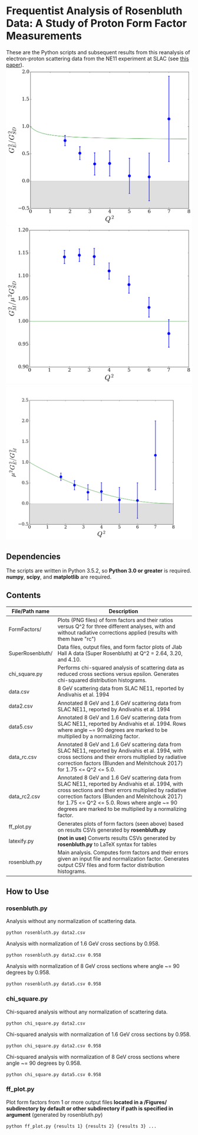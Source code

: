 # Frequentist Analysis of Rosenbluth Data: A Study of Proton Form Factor Measurements

These are the Python scripts and subsequent results from this reanalysis of electron-proton scattering data from the NE11 experiment at SLAC (see [this paper](https://doi.org/10.1103/PhysRevD.50.5491)).
![Ratio of electric proton form factor to standard dipole for 1.75 <= Q^2 <= 8.83](Figures/Form_Factors/ge-gd-unnorm1.6.png)
![Ratio of magnetic proton form factor to standard dipole for 1.75 <= Q^2 <= 8.83](Figures/Form_Factors/gm-gd-unnorm1.6.png)
![Ratio of electric proton form factor to magnetic proton form factor for 1.75 <= Q^2 <= 8.83](Figures/Form_Factors/ge-gm-unnorm1.6-2.png)

## Dependencies
The scripts are written in Python 3.5.2, so **Python 3.0 or greater** is required. **numpy**, **scipy**, and **matplotlib** are required.

## Contents
File/Path name | Description
-------------- | ------------
FormFactors/ | Plots (PNG files) of form factors and their ratios versus Q^2 for three different analyses, with and without radiative corrections applied (results with them have "rc")
SuperRosenbluth/ | Data files, output files, and form factor plots of Jlab Hall A data (Super Rosenbluth) at Q^2 = 2.64, 3.20, and 4.10.
chi_square.py | Performs chi-squared analysis of scattering data as reduced cross sections versus epsilon. Generates chi-squared distribution histograms.
data.csv | 8 GeV scattering data from SLAC NE11, reported by Andivahis et al. 1994
data2.csv | Annotated 8 GeV and 1.6 GeV scattering data from SLAC NE11, reported by Andivahis et al. 1994
data5.csv | Annotated 8 GeV and 1.6 GeV scattering data from SLAC NE11, reported by Andivahis et al. 1994. Rows where angle ~= 90 degrees are marked to be multiplied by a normalizing factor.
data_rc.csv | Annotated 8 GeV and 1.6 GeV scattering data from SLAC NE11, reported by Andivahis et al. 1994, with cross sections and their errors multiplied by radiative correction factors (Blunden and Melnitchouk 2017) for 1.75 <= Q^2 <= 5.0.
data_rc2.csv | Annotated 8 GeV and 1.6 GeV scattering data from SLAC NE11, reported by Andivahis et al. 1994, with cross sections and their errors multiplied by radiative correction factors (Blunden and Melnitchouk 2017) for 1.75 <= Q^2 <= 5.0. Rows where angle ~= 90 degrees are marked to be multiplied by a normalizing factor.
ff_plot.py | Generates plots of form factors (seen above) based on results CSVs generated by **rosenbluth.py**
latexify.py | **(not in use)** Converts results CSVs generated by **rosenbluth.py** to LaTeX syntax for tables
rosenbluth.py | Main analysis. Computes form factors and their errors given an input file and normalization factor. Generates output CSV files and form factor distribution histograms.

## How to Use
### rosenbluth.py
Analysis without any normalization of scattering data.
```
python rosenbluth.py data2.csv
```
Analysis with normalization of 1.6 GeV cross sections by 0.958.
```
python rosenbluth.py data2.csv 0.958
```
Analysis with normalization of 8 GeV cross sections where angle ~= 90 degrees by 0.958.
```
python rosenbluth.py data5.csv 0.958
```

### chi_square.py
Chi-squared analysis without any normalization of scattering data.
```
python chi_square.py data2.csv
```
Chi-squared analysis with normalization of 1.6 GeV cross sections by 0.958.
```
python chi_square.py data2.csv 0.958
```
Chi-squared analysis with normalization of 8 GeV cross sections where angle ~= 90 degrees by 0.958.
```
python chi_square.py data5.csv 0.958
```

### ff_plot.py
Plot form factors from 1 or more output files **located in a /Figures/ subdirectory by default or other subdirectory if path is specified in argument** (generated by rosenbluth.py)
```
python ff_plot.py {results 1} {results 2} {results 3} ...
```

